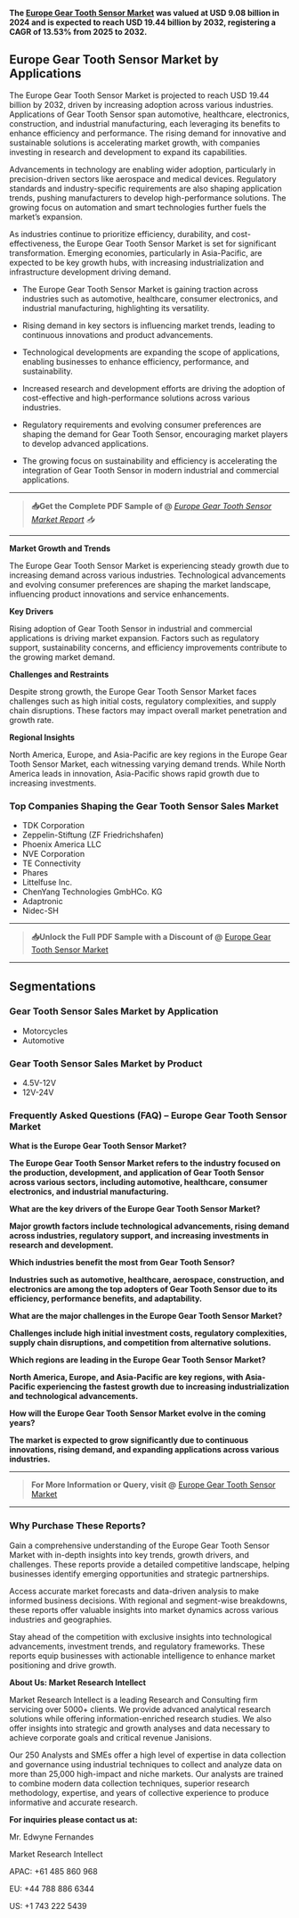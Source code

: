 <p><strong>The <a href="https://www.marketresearchintellect.com/download-sample/?rid=523762&amp;utm_source=Pulse-April-Europe&amp;utm_medium=852">Europe Gear Tooth Sensor Market</a> was valued at USD 9.08 billion in 2024 and is expected to reach USD 19.44 billion by 2032, registering a CAGR of 13.53% from 2025 to 2032.</strong></p><h2>Europe Gear Tooth Sensor Market by Applications&nbsp;</h2><p><p>The Europe Gear Tooth Sensor Market is projected to reach USD 19.44 billion by 2032, driven by increasing adoption across various industries. Applications of Gear Tooth Sensor span automotive, healthcare, electronics, construction, and industrial manufacturing, each leveraging its benefits to enhance efficiency and performance. The rising demand for innovative and sustainable solutions is accelerating market growth, with companies investing in research and development to expand its capabilities.</p><p>Advancements in technology are enabling wider adoption, particularly in precision-driven sectors like aerospace and medical devices. Regulatory standards and industry-specific requirements are also shaping application trends, pushing manufacturers to develop high-performance solutions. The growing focus on automation and smart technologies further fuels the market&rsquo;s expansion.</p><p>As industries continue to prioritize efficiency, durability, and cost-effectiveness, the Europe Gear Tooth Sensor Market is set for significant transformation. Emerging economies, particularly in Asia-Pacific, are expected to be key growth hubs, with increasing industrialization and infrastructure development driving demand.</p></p><ul><li><p>The Europe Gear Tooth Sensor Market is gaining traction across industries such as automotive, healthcare, consumer electronics, and industrial manufacturing, highlighting its versatility.</p></li><li><p>Rising demand in key sectors is influencing market trends, leading to continuous innovations and product advancements.</p></li><li><p>Technological developments are expanding the scope of applications, enabling businesses to enhance efficiency, performance, and sustainability.</p></li><li><p>Increased research and development efforts are driving the adoption of cost-effective and high-performance solutions across various industries.</p></li><li><p>Regulatory requirements and evolving consumer preferences are shaping the demand for Gear Tooth Sensor, encouraging market players to develop advanced applications.</p></li><li><p>The growing focus on sustainability and efficiency is accelerating the integration of Gear Tooth Sensor in modern industrial and commercial applications.</p></li></ul><hr /><blockquote><p><strong><span class="font-[700]">📥Get the Complete PDF Sample of @ </span></strong><em><span class="font-[700]"><a href="https://www.marketresearchintellect.com/download-sample/?rid=523762&amp;utm_source=Pulse-April-Europe&amp;utm_medium=852" target="_blank" data-tracking-control-name="article-ssr-frontend-pulse_little-text-block" data-tracking-will-navigate="" data-test-link="">Europe Gear Tooth Sensor Market Report</a>&nbsp;📥</span></em></p></blockquote><hr /><p class="" data-start="77" data-end="360"><strong data-start="77" data-end="105">Market Growth and Trends</strong></p><p class="" data-start="77" data-end="360">The Europe Gear Tooth Sensor Market is experiencing steady growth due to increasing demand across various industries. Technological advancements and evolving consumer preferences are shaping the market landscape, influencing product innovations and service enhancements.</p><p class="" data-start="362" data-end="606"><strong data-start="362" data-end="377">Key Drivers</strong></p><p class="" data-start="362" data-end="606">Rising adoption of Gear Tooth Sensor in industrial and commercial applications is driving market expansion. Factors such as regulatory support, sustainability concerns, and efficiency improvements contribute to the growing market demand.</p><p class="" data-start="608" data-end="849"><strong data-start="608" data-end="637">Challenges and Restraints</strong></p><p class="" data-start="608" data-end="849">Despite strong growth, the Europe Gear Tooth Sensor Market faces challenges such as high initial costs, regulatory complexities, and supply chain disruptions. These factors may impact overall market penetration and growth rate.</p><p class="" data-start="851" data-end="1095"><strong data-start="851" data-end="872">Regional Insights</strong></p><p class="" data-start="851" data-end="1095">North America, Europe, and Asia-Pacific are key regions in the Europe Gear Tooth Sensor Market, each witnessing varying demand trends. While North America leads in innovation, Asia-Pacific shows rapid growth due to increasing investments.</p><p><h3>Top Companies Shaping the Gear Tooth Sensor Sales Market </h3><ul><li>TDK Corporation</li><li>Zeppelin-Stiftung (ZF Friedrichshafen)</li><li>Phoenix America LLC</li><li>NVE Corporation</li><li>TE Connectivity</li><li>Phares</li><li>Littelfuse Inc.</li><li>ChenYang Technologies GmbHCo. KG</li><li>Adaptronic</li><li>Nidec-SH</li></ul></p><hr /><blockquote><p><strong>📥Unlock the Full PDF Sample with a Discount of @</strong> <a href="https://www.marketresearchintellect.com/ask-for-discount/?rid=523762&amp;utm_source=Pulse-April-Europe&amp;utm_medium=852">Europe Gear Tooth Sensor Market</a></p></blockquote><hr /><p><h2>Segmentations</h2><h3>Gear Tooth Sensor Sales Market by Application</h3><ul><li>Motorcycles</li><li>Automotive</li></ul><h3>Gear Tooth Sensor Sales Market by Product</h3><ul><li>4.5V-12V</li><li>12V-24V</li></ul></p><h3><strong>Frequently Asked Questions (FAQ) &ndash; Europe Gear Tooth Sensor Market</strong></h3><p><strong>What is the Europe Gear Tooth Sensor Market?</strong></p><p><strong>The Europe Gear Tooth Sensor Market refers to the industry focused on the production, development, and application of Gear Tooth Sensor across various sectors, including automotive, healthcare, consumer electronics, and industrial manufacturing.</strong></p><p><strong>What are the key drivers of the Europe Gear Tooth Sensor Market?</strong></p><p><strong>Major growth factors include technological advancements, rising demand across industries, regulatory support, and increasing investments in research and development.</strong></p><p><strong>Which industries benefit the most from Gear Tooth Sensor?</strong></p><p><strong>Industries such as automotive, healthcare, aerospace, construction, and electronics are among the top adopters of Gear Tooth Sensor due to its efficiency, performance benefits, and adaptability.</strong></p><p><strong>What are the major challenges in the Europe Gear Tooth Sensor Market?</strong></p><p><strong>Challenges include high initial investment costs, regulatory complexities, supply chain disruptions, and competition from alternative solutions.</strong></p><p><strong>Which regions are leading in the Europe Gear Tooth Sensor Market?</strong></p><p><strong>North America, Europe, and Asia-Pacific are key regions, with Asia-Pacific experiencing the fastest growth due to increasing industrialization and technological advancements.</strong></p><p><strong>How will the Europe Gear Tooth Sensor Market evolve in the coming years?</strong></p><p><strong>The market is expected to grow significantly due to continuous innovations, rising demand, and expanding applications across various industries.</strong></p><hr /><blockquote><p><span class="font-[700]"><strong>For More Information or Query, visit&nbsp;@</strong>&nbsp;</span><span class="font-[700]"><a href="https://www.marketresearchintellect.com/product/gear-tooth-sensor-sales-market-size-and-forecast/?utm_source=Linkedin&utm_medium=852" target="_blank" data-tracking-control-name="article-ssr-frontend-pulse_little-text-block" data-tracking-will-navigate="" data-test-link="">Europe Gear Tooth Sensor Market</a></span></p></blockquote><hr /><h3><strong data-start="0" data-end="31">Why Purchase These Reports?</strong></h3><p class="" data-start="35" data-end="297">Gain a comprehensive understanding of the Europe Gear Tooth Sensor Market with in-depth insights into key trends, growth drivers, and challenges. These reports provide a detailed competitive landscape, helping businesses identify emerging opportunities and strategic partnerships.</p><p class="" data-start="299" data-end="540">Access accurate market forecasts and data-driven analysis to make informed business decisions. With regional and segment-wise breakdowns, these reports offer valuable insights into market dynamics across various industries and geographies.</p><p class="" data-start="542" data-end="784">Stay ahead of the competition with exclusive insights into technological advancements, investment trends, and regulatory frameworks. These reports equip businesses with actionable intelligence to enhance market positioning and drive growth.</p><p><strong><span class="font-[700]">About Us: Market Research Intellect</span></strong></p><p><span class="">Market Research Intellect is a leading Research and Consulting firm servicing over 5000+ clients. We provide advanced analytical research solutions while offering information-enriched research studies.&nbsp;</span>We also offer insights into strategic and growth analyses and data necessary to achieve corporate goals and critical revenue Janisions.</p><p><span class="">Our 250 Analysts and SMEs offer a high level of expertise in data collection and governance using industrial techniques to collect and analyze data on more than 25,000 high-impact and niche markets. Our analysts are trained to combine modern data collection techniques, superior research methodology, expertise, and years of collective experience to produce informative and accurate research.</span></p><p><strong>For inquiries please contact us at:</strong></p><p>Mr. Edwyne Fernandes</p><p>Market Research Intellect</p><p>APAC: +61 485 860 968</p><p>EU: +44 788 886 6344</p><p>US: +1 743 222 5439</p>